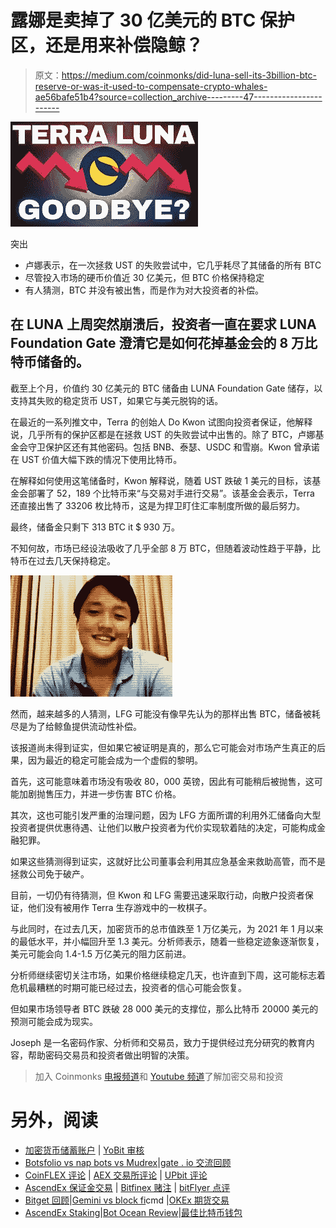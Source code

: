 # 露娜是卖掉了 30 亿美元的 BTC 保护区，还是用来补偿隐鲸？

> 原文：<https://medium.com/coinmonks/did-luna-sell-its-3billion-btc-reserve-or-was-it-used-to-compensate-crypto-whales-ae56bafe51b4?source=collection_archive---------47----------------------->

![](img/4a211bed67aa23c778b6749882073a21.png)

突出

*   卢娜表示，在一次拯救 UST 的失败尝试中，它几乎耗尽了其储备的所有 BTC
*   尽管投入市场的硬币价值近 30 亿美元，但 BTC 价格保持稳定
*   有人猜测，BTC 并没有被出售，而是作为对大投资者的补偿。

## 在 LUNA 上周突然崩溃后，投资者一直在要求 LUNA Foundation Gate 澄清它是如何花掉基金会的 8 万比特币储备的。

截至上个月，价值约 30 亿美元的 BTC 储备由 LUNA Foundation Gate 储存，以支持其失败的稳定货币 UST，如果它与美元脱钩的话。

在最近的一系列推文中，Terra 的创始人 Do Kwon 试图向投资者保证，他解释说，几乎所有的保护区都是在拯救 UST 的失败尝试中出售的。除了 BTC，卢娜基金会守卫保护区还有其他密码。包括 BNB、泰瑟、USDC 和雪崩。Kwon 曾承诺在 UST 价值大幅下跌的情况下使用比特币。

在解释如何使用这笔储备时，Kwon 解释说，随着 UST 跌破 1 美元的目标，该基金会部署了 52，189 个比特币来“与交易对手进行交易”。该基金会表示，Terra 还直接出售了 33206 枚比特币，这是为捍卫盯住汇率制度所做的最后努力。

最终，储备金只剩下 313 BTC it $ 930 万。

不知何故，市场已经设法吸收了几乎全部 8 万 BTC，但随着波动性趋于平静，比特币在过去几天保持稳定。

![](img/74ffafd7d084ca2f6930d7970c216c61.png)

然而，越来越多的人猜测，LFG 可能没有像早先认为的那样出售 BTC，储备被耗尽是为了给鲸鱼提供流动性补偿。

该报道尚未得到证实，但如果它被证明是真的，那么它可能会对市场产生真正的后果，因为最近的稳定可能会成为一个虚假的黎明。

首先，这可能意味着市场没有吸收 80，000 英镑，因此有可能稍后被抛售，这可能加剧抛售压力，并进一步伤害 BTC 价格。

其次，这也可能引发严重的治理问题，因为 LFG 方面所谓的利用外汇储备向大型投资者提供优惠待遇、让他们以散户投资者为代价实现软着陆的决定，可能构成金融犯罪。

如果这些猜测得到证实，这就好比公司董事会利用其应急基金来救助高管，而不是拯救公司免于破产。

目前，一切仍有待猜测，但 Kwon 和 LFG 需要迅速采取行动，向散户投资者保证，他们没有被用作 Terra 生存游戏中的一枚棋子。

与此同时，在过去几天，加密货币的总市值跌至 1 万亿美元，为 2021 年 1 月以来的最低水平，并小幅回升至 1.3 美元。分析师表示，随着一些稳定迹象逐渐恢复，美元可能会向 1.4-1.5 万亿美元的阻力区前进。

分析师继续密切关注市场，如果价格继续稳定几天，也许直到下周，这可能标志着危机最糟糕的时期可能已经过去，投资者的信心可能会恢复。

但如果市场领导者 BTC 跌破 28 000 美元的支撑位，那么比特币 20000 美元的预测可能会成为现实。

Joseph 是一名密码作家、分析师和交易员，致力于提供经过充分研究的教育内容，帮助密码交易员和投资者做出明智的决策。

> 加入 Coinmonks [电报频道](https://t.me/coincodecap)和 [Youtube 频道](https://www.youtube.com/c/coinmonks/videos)了解加密交易和投资

# 另外，阅读

*   [加密货币储蓄账户](/coinmonks/cryptocurrency-savings-accounts-be3bc0feffbf) | [YoBit 审核](/coinmonks/yobit-review-175464162c62)
*   [Botsfolio vs nap bots vs Mudrex](/coinmonks/botsfolio-vs-napbots-vs-mudrex-c81344970c02)|[gate . io 交流回顾](/coinmonks/gate-io-exchange-review-61bf87b7078f)
*   [CoinFLEX 评论](https://coincodecap.com/coinflex-review) | [AEX 交易所评论](https://coincodecap.com/aex-exchange-review) | [UPbit 评论](https://coincodecap.com/upbit-review)
*   [AscendEx 保证金交易](https://coincodecap.com/ascendex-margin-trading) | [Bitfinex 赌注](https://coincodecap.com/bitfinex-staking) | [bitFlyer 点评](https://coincodecap.com/bitflyer-review)
*   [Bitget 回顾](https://coincodecap.com/bitget-review)|[Gemini vs block fi](https://coincodecap.com/gemini-vs-blockfi)cmd |[OKEx 期货交易](https://coincodecap.com/okex-futures-trading)
*   [AscendEx Staking](https://coincodecap.com/ascendex-staking)|[Bot Ocean Review](https://coincodecap.com/bot-ocean-review)|[最佳比特币钱包](https://coincodecap.com/bitcoin-wallets-india)